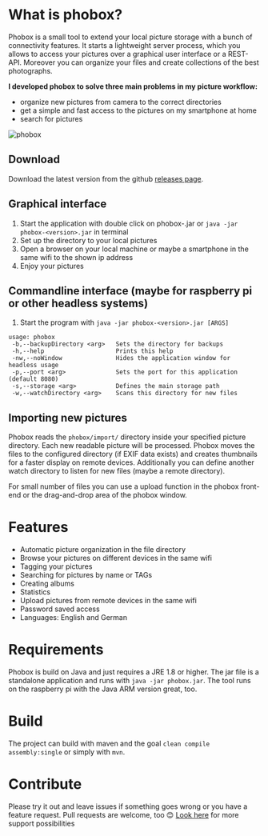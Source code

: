 # What is phobox?
Phobox is a small tool to extend your local picture storage with a bunch of connectivity features. 
It starts a lightweight server process, which you allows to access your pictures over a graphical user interface
or a REST-API. Moreover you can organize your files and create collections of the best photographs.

**I developed phobox to solve three main problems in my picture workflow:**
 - organize new pictures from camera to the correct directories
 - get a simple and fast access to the pictures on my smartphone at home
 - search for pictures

![phobox](https://github.com/Milchreis/phobox/raw/master/screenshots/phobox.gif)

## Download
Download the latest version from the github [releases page](https://github.com/phoboxhq/phobox/releases).

## Graphical interface 
1) Start the application with double click on phobox-<version>.jar or `java -jar phobox-<version>.jar` in terminal
2) Set up the directory to your local pictures
3) Open a browser on your local machine or maybe a smartphone in the same wifi to the shown ip address
4) Enjoy your pictures 

## Commandline interface (maybe for raspberry pi or other headless systems)
1) Start the program with `java -jar phobox-<version>.jar [ARGS]`
```
usage: phobox
 -b,--backupDirectory <arg>   Sets the directory for backups
 -h,--help                    Prints this help
 -nw,--noWindow               Hides the application window for headless usage
 -p,--port <arg>              Sets the port for this application (default 8080)
 -s,--storage <arg>           Defines the main storage path
 -w,--watchDirectory <arg>    Scans this directory for new files
```

## Importing new pictures
Phobox reads the `phobox/import/` directory inside your specified picture directory. Each new readable picture will
be processed. Phobox moves the files to the configured directory (if EXIF data exists) and creates thumbnails for
a faster display on remote devices. Additionally you can define another watch directory to listen for new files (maybe a remote directory).  

For small number of files you can use a upload function in the phobox front-end or the drag-and-drop area of the phobox window.

# Features
 - Automatic picture organization in the file directory
 - Browse your pictures on different devices in the same wifi
 - Tagging your pictures
 - Searching for pictures by name or TAGs
 - Creating albums
 - Statistics
 - Upload pictures from remote devices in the same wifi
 - Password saved access
 - Languages: English and German

# Requirements
Phobox is build on Java and just requires a JRE 1.8 or higher. The jar file is a standalone application and runs with `java -jar phobox.jar`. 
The tool runs on the raspberry pi with the Java ARM version great, too.

# Build
The project can build with maven and the goal `clean compile assembly:single` or simply with `mvn`.

# Contribute
Please try it out and leave issues if something goes wrong or you have a feature request. Pull requests are welcome, too 😊
[Look here](https://phoboxhq.github.io/support/) for more support possibilities
